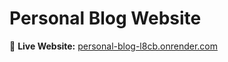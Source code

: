 # Personal Blog Website

🔗 **Live Website:** [personal-blog-l8cb.onrender.com](https://personal-blog-l8cb.onrender.com)  
